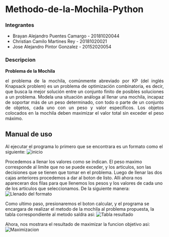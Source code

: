 # Methodo-de-la-Mochila-Python

### Integrantes
- Brayan Alejandro Puentes Camargo - 20181020044
- Christian Camilo Martines Rey    - 20181020021
- Jose Alejandro Pintor Gonzalez   - 20152020054

### Descripcion

**Problema de la Mochila**
<p align= "Justify">el problema de la mochila, comúnmente abreviado por KP (del inglés Knapsack problem) es un problema de optimización combinatoria, es decir, que busca la mejor solución entre un conjunto finito de posibles soluciones a un problema. Modela una situación análoga al llenar una mochila, incapaz de soportar más de un peso determinado, con todo o parte de un conjunto de objetos, cada uno con un peso y valor específicos. Los objetos colocados en la mochila deben maximizar el valor total sin exceder el peso máximo.<p/> 

## Manual de uso
Al ejecutar el programa lo primero que se encontrara es un formato como el siguiente: 
![inicio](https://github.com/AlejandroPuentes/Methodo-de-la-Mochila-Python/tree/master/problemaMochila/Imagen1.jpeg) <p/> 
Procedemos a llenar los valores como se indican. El peso maximo corresponde al limite que no se puede exceder, y los articulos, son las decisiones que se tienen que tomar en el problema. Luego de llenar las dos cajas anteriores procedemos a dar al boton de listo. Alli ahora nos apareceran dos filas para que llenemos los pesos y los valores de cada uno de los articulos que seleccionamos. De la siguiente manera:
![Llenado del formato](https://github.com/AlejandroPuentes/Methodo-de-la-Mochila-Python/tree/master/problemaMochila/Imagen2.jpeg) <p/> 
Como ultimo paso, presionaremos el boton calcular, y el programa se encargara de realizar el metodo de la mochila al problema propuesta, la tabla correspondiente al metodo saldra asi:
![Tabla resultado](https://github.com/AlejandroPuentes/Methodo-de-la-Mochila-Python/tree/master/problemaMochila/Imagen3.jpeg) <p/> 
Ahora, nos mostrara el resultado de maximizar la funcion objetivo asi:
![Maximizacion](https://github.com/AlejandroPuentes/Methodo-de-la-Mochila-Python/tree/master/problemaMochila/Imagen3.jpeg) <p/> 
